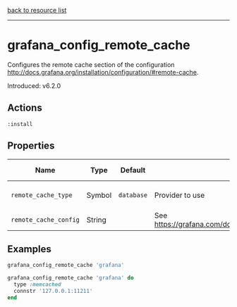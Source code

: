 [back to resource list](https://github.com/sous-chefs/grafana#resources)

---

# grafana_config_remote_cache

Configures the remote cache section of the configuration <http://docs.grafana.org/installation/configuration/#remote-cache>.

Introduced: v6.2.0

## Actions

`:install`

## Properties

| Name                | Type        |  Default                                  | Description                                             | Allowed Values
| ------------------- | ----------- | ----------------------------------------- | ------------------------------------------------------- | --------------- |
| `remote_cache_type` | Symbol      | `database`                                | Provider to use                                         |redis memcached database
| `remote_cache_config`   | String      |                                       | See <https://grafana.com/docs/installation/configuration/#connstr> |

## Examples

```ruby
grafana_config_remote_cache 'grafana'
```

```ruby
grafana_config_remote_cache 'grafana' do
  type :memcached
  connstr '127.0.0.1:11211'
end
```
